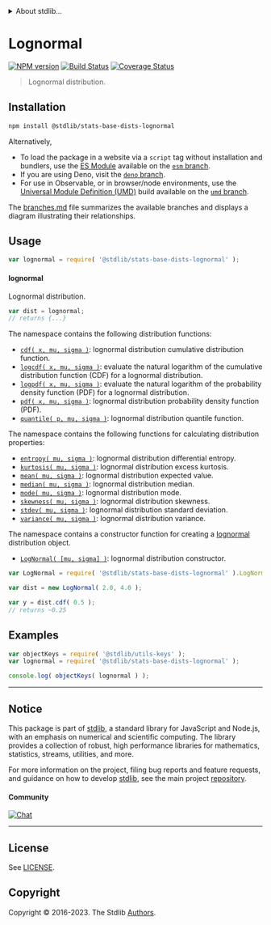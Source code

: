 <!--

@license Apache-2.0

Copyright (c) 2018 The Stdlib Authors.

Licensed under the Apache License, Version 2.0 (the "License");
you may not use this file except in compliance with the License.
You may obtain a copy of the License at

   http://www.apache.org/licenses/LICENSE-2.0

Unless required by applicable law or agreed to in writing, software
distributed under the License is distributed on an "AS IS" BASIS,
WITHOUT WARRANTIES OR CONDITIONS OF ANY KIND, either express or implied.
See the License for the specific language governing permissions and
limitations under the License.

-->


<details>
  <summary>
    About stdlib...
  </summary>
  <p>We believe in a future in which the web is a preferred environment for numerical computation. To help realize this future, we've built stdlib. stdlib is a standard library, with an emphasis on numerical and scientific computation, written in JavaScript (and C) for execution in browsers and in Node.js.</p>
  <p>The library is fully decomposable, being architected in such a way that you can swap out and mix and match APIs and functionality to cater to your exact preferences and use cases.</p>
  <p>When you use stdlib, you can be absolutely certain that you are using the most thorough, rigorous, well-written, studied, documented, tested, measured, and high-quality code out there.</p>
  <p>To join us in bringing numerical computing to the web, get started by checking us out on <a href="https://github.com/stdlib-js/stdlib">GitHub</a>, and please consider <a href="https://opencollective.com/stdlib">financially supporting stdlib</a>. We greatly appreciate your continued support!</p>
</details>

# Lognormal

[![NPM version][npm-image]][npm-url] [![Build Status][test-image]][test-url] [![Coverage Status][coverage-image]][coverage-url] <!-- [![dependencies][dependencies-image]][dependencies-url] -->

> Lognormal distribution.

<section class="installation">

## Installation

```bash
npm install @stdlib/stats-base-dists-lognormal
```

Alternatively,

-   To load the package in a website via a `script` tag without installation and bundlers, use the [ES Module][es-module] available on the [`esm` branch][esm-url].
-   If you are using Deno, visit the [`deno` branch][deno-url].
-   For use in Observable, or in browser/node environments, use the [Universal Module Definition (UMD)][umd] build available on the [`umd` branch][umd-url].

The [branches.md][branches-url] file summarizes the available branches and displays a diagram illustrating their relationships.

</section>

<section class="usage">

## Usage

```javascript
var lognormal = require( '@stdlib/stats-base-dists-lognormal' );
```

#### lognormal

Lognormal distribution.

```javascript
var dist = lognormal;
// returns {...}
```

The namespace contains the following distribution functions:

<!-- <toc pattern="*+(cdf|pdf|mgf|quantile)*"> -->

<div class="namespace-toc">

-   <span class="signature">[`cdf( x, mu, sigma )`][@stdlib/stats/base/dists/lognormal/cdf]</span><span class="delimiter">: </span><span class="description">lognormal distribution cumulative distribution function.</span>
-   <span class="signature">[`logcdf( x, mu, sigma )`][@stdlib/stats/base/dists/lognormal/logcdf]</span><span class="delimiter">: </span><span class="description">evaluate the natural logarithm of the cumulative distribution function (CDF) for a lognormal distribution.</span>
-   <span class="signature">[`logpdf( x, mu, sigma )`][@stdlib/stats/base/dists/lognormal/logpdf]</span><span class="delimiter">: </span><span class="description">evaluate the natural logarithm of the probability density function (PDF) for a lognormal distribution.</span>
-   <span class="signature">[`pdf( x, mu, sigma )`][@stdlib/stats/base/dists/lognormal/pdf]</span><span class="delimiter">: </span><span class="description">lognormal distribution probability density function (PDF).</span>
-   <span class="signature">[`quantile( p, mu, sigma )`][@stdlib/stats/base/dists/lognormal/quantile]</span><span class="delimiter">: </span><span class="description">lognormal distribution quantile function.</span>

</div>

<!-- </toc> -->

The namespace contains the following functions for calculating distribution properties:

<!-- <toc pattern="*+(entropy|kurtosis|mean|median|mode|skewness|stdev|variance)*"> -->

<div class="namespace-toc">

-   <span class="signature">[`entropy( mu, sigma )`][@stdlib/stats/base/dists/lognormal/entropy]</span><span class="delimiter">: </span><span class="description">lognormal distribution differential entropy.</span>
-   <span class="signature">[`kurtosis( mu, sigma )`][@stdlib/stats/base/dists/lognormal/kurtosis]</span><span class="delimiter">: </span><span class="description">lognormal distribution excess kurtosis.</span>
-   <span class="signature">[`mean( mu, sigma )`][@stdlib/stats/base/dists/lognormal/mean]</span><span class="delimiter">: </span><span class="description">lognormal distribution expected value.</span>
-   <span class="signature">[`median( mu, sigma )`][@stdlib/stats/base/dists/lognormal/median]</span><span class="delimiter">: </span><span class="description">lognormal distribution median.</span>
-   <span class="signature">[`mode( mu, sigma )`][@stdlib/stats/base/dists/lognormal/mode]</span><span class="delimiter">: </span><span class="description">lognormal distribution mode.</span>
-   <span class="signature">[`skewness( mu, sigma )`][@stdlib/stats/base/dists/lognormal/skewness]</span><span class="delimiter">: </span><span class="description">lognormal distribution skewness.</span>
-   <span class="signature">[`stdev( mu, sigma )`][@stdlib/stats/base/dists/lognormal/stdev]</span><span class="delimiter">: </span><span class="description">lognormal distribution standard deviation.</span>
-   <span class="signature">[`variance( mu, sigma )`][@stdlib/stats/base/dists/lognormal/variance]</span><span class="delimiter">: </span><span class="description">lognormal distribution variance.</span>

</div>

<!-- </toc> -->

The namespace contains a constructor function for creating a [lognormal][lognormal-distribution] distribution object.

<!-- <toc pattern="*ctor*"> -->

<div class="namespace-toc">

-   <span class="signature">[`LogNormal( [mu, sigma] )`][@stdlib/stats/base/dists/lognormal/ctor]</span><span class="delimiter">: </span><span class="description">lognormal distribution constructor.</span>

</div>

<!-- </toc> -->

```javascript
var LogNormal = require( '@stdlib/stats-base-dists-lognormal' ).LogNormal;

var dist = new LogNormal( 2.0, 4.0 );

var y = dist.cdf( 0.5 );
// returns ~0.25
```

</section>

<!-- /.usage -->

<section class="examples">

## Examples

<!-- TODO: better examples -->

<!-- eslint no-undef: "error" -->

```javascript
var objectKeys = require( '@stdlib/utils-keys' );
var lognormal = require( '@stdlib/stats-base-dists-lognormal' );

console.log( objectKeys( lognormal ) );
```

</section>

<!-- /.examples -->

<!-- Section for related `stdlib` packages. Do not manually edit this section, as it is automatically populated. -->

<section class="related">

</section>

<!-- /.related -->

<!-- Section for all links. Make sure to keep an empty line after the `section` element and another before the `/section` close. -->


<section class="main-repo" >

* * *

## Notice

This package is part of [stdlib][stdlib], a standard library for JavaScript and Node.js, with an emphasis on numerical and scientific computing. The library provides a collection of robust, high performance libraries for mathematics, statistics, streams, utilities, and more.

For more information on the project, filing bug reports and feature requests, and guidance on how to develop [stdlib][stdlib], see the main project [repository][stdlib].

#### Community

[![Chat][chat-image]][chat-url]

---

## License

See [LICENSE][stdlib-license].


## Copyright

Copyright &copy; 2016-2023. The Stdlib [Authors][stdlib-authors].

</section>

<!-- /.stdlib -->

<!-- Section for all links. Make sure to keep an empty line after the `section` element and another before the `/section` close. -->

<section class="links">

[npm-image]: http://img.shields.io/npm/v/@stdlib/stats-base-dists-lognormal.svg
[npm-url]: https://npmjs.org/package/@stdlib/stats-base-dists-lognormal

[test-image]: https://github.com/stdlib-js/stats-base-dists-lognormal/actions/workflows/test.yml/badge.svg?branch=main
[test-url]: https://github.com/stdlib-js/stats-base-dists-lognormal/actions/workflows/test.yml?query=branch:main

[coverage-image]: https://img.shields.io/codecov/c/github/stdlib-js/stats-base-dists-lognormal/main.svg
[coverage-url]: https://codecov.io/github/stdlib-js/stats-base-dists-lognormal?branch=main

<!--

[dependencies-image]: https://img.shields.io/david/stdlib-js/stats-base-dists-lognormal.svg
[dependencies-url]: https://david-dm.org/stdlib-js/stats-base-dists-lognormal/main

-->

[chat-image]: https://img.shields.io/gitter/room/stdlib-js/stdlib.svg
[chat-url]: https://app.gitter.im/#/room/#stdlib-js_stdlib:gitter.im

[stdlib]: https://github.com/stdlib-js/stdlib

[stdlib-authors]: https://github.com/stdlib-js/stdlib/graphs/contributors

[umd]: https://github.com/umdjs/umd
[es-module]: https://developer.mozilla.org/en-US/docs/Web/JavaScript/Guide/Modules

[deno-url]: https://github.com/stdlib-js/stats-base-dists-lognormal/tree/deno
[umd-url]: https://github.com/stdlib-js/stats-base-dists-lognormal/tree/umd
[esm-url]: https://github.com/stdlib-js/stats-base-dists-lognormal/tree/esm
[branches-url]: https://github.com/stdlib-js/stats-base-dists-lognormal/blob/main/branches.md

[stdlib-license]: https://raw.githubusercontent.com/stdlib-js/stats-base-dists-lognormal/main/LICENSE

[lognormal-distribution]: https://en.wikipedia.org/wiki/Log-normal_distribution

<!-- <toc-links> -->

[@stdlib/stats/base/dists/lognormal/ctor]: https://github.com/stdlib-js/stats-base-dists-lognormal-ctor

[@stdlib/stats/base/dists/lognormal/entropy]: https://github.com/stdlib-js/stats-base-dists-lognormal-entropy

[@stdlib/stats/base/dists/lognormal/kurtosis]: https://github.com/stdlib-js/stats-base-dists-lognormal-kurtosis

[@stdlib/stats/base/dists/lognormal/mean]: https://github.com/stdlib-js/stats-base-dists-lognormal-mean

[@stdlib/stats/base/dists/lognormal/median]: https://github.com/stdlib-js/stats-base-dists-lognormal-median

[@stdlib/stats/base/dists/lognormal/mode]: https://github.com/stdlib-js/stats-base-dists-lognormal-mode

[@stdlib/stats/base/dists/lognormal/skewness]: https://github.com/stdlib-js/stats-base-dists-lognormal-skewness

[@stdlib/stats/base/dists/lognormal/stdev]: https://github.com/stdlib-js/stats-base-dists-lognormal-stdev

[@stdlib/stats/base/dists/lognormal/variance]: https://github.com/stdlib-js/stats-base-dists-lognormal-variance

[@stdlib/stats/base/dists/lognormal/cdf]: https://github.com/stdlib-js/stats-base-dists-lognormal-cdf

[@stdlib/stats/base/dists/lognormal/logcdf]: https://github.com/stdlib-js/stats-base-dists-lognormal-logcdf

[@stdlib/stats/base/dists/lognormal/logpdf]: https://github.com/stdlib-js/stats-base-dists-lognormal-logpdf

[@stdlib/stats/base/dists/lognormal/pdf]: https://github.com/stdlib-js/stats-base-dists-lognormal-pdf

[@stdlib/stats/base/dists/lognormal/quantile]: https://github.com/stdlib-js/stats-base-dists-lognormal-quantile

<!-- </toc-links> -->

</section>

<!-- /.links -->
